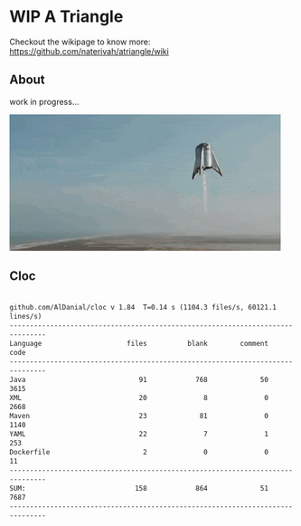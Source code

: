 # WIP A Triangle

  Checkout the wikipage to know more: https://github.com/naterivah/atriangle/wiki

  ## About
  work in progress...

  ![Screenshot](./docs/starhopper.gif?raw=true?style=center)

  ## Cloc 
 ``` 
 
github.com/AlDanial/cloc v 1.84  T=0.14 s (1104.3 files/s, 60121.1 lines/s)
-------------------------------------------------------------------------------
Language                     files          blank        comment           code
-------------------------------------------------------------------------------
Java                            91            768             50           3615
XML                             20              8              0           2668
Maven                           23             81              0           1140
YAML                            22              7              1            253
Dockerfile                       2              0              0             11
-------------------------------------------------------------------------------
SUM:                           158            864             51           7687
------------------------------------------------------------------------------- 
 ```
